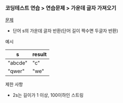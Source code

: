 ### 코딩테스트 연습 > 연습문제 > 가운데 글자 가져오기  
[문제](https://programmers.co.kr/learn/courses/30/lessons/12903)  
- 단어 s의 가운데 글자 반환(단어 길이 짝수면 두글자 반환)  

예시   

| s | result |   
| --- | --- |    
| "abcde" | "c" |  
| "qwer" | "we" |  

제한 사항  
- 2s는 길이가 1 이상, 100이하인 스트링  



